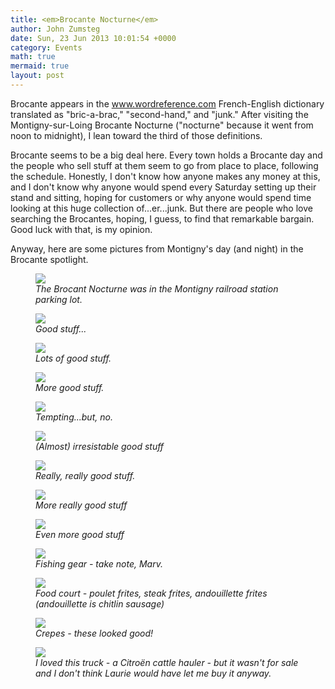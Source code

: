 ```yaml
---
title: <em>Brocante Nocturne</em>
author: John Zumsteg
date: Sun, 23 Jun 2013 10:01:54 +0000
category: Events
math: true
mermaid: true
layout: post
---
```

Brocante appears in the www.wordreference.com French-English dictionary translated as "bric-a-brac," "second-hand," and "junk." After visiting the Montigny-sur-Loing Brocante Nocturne ("nocturne" because it went from noon to midnight), I lean toward the third of those definitions.

Brocante seems to be a big deal here. Every town holds a Brocante day and the people who sell stuff at them seem to go from place to place, following the schedule. Honestly, I don't know how anyone makes any money at this, and I don't know why anyone would spend every Saturday setting up their stand and sitting, hoping for customers or why anyone would spend time looking at this huge collection of...er...junk.  But there are people who love searching the Brocantes, hoping, I guess, to find that remarkable bargain. Good luck with that, is my opinion.

Anyway, here are some pictures from Montigny's day (and night) in the Brocante spotlight.
<figure class = "landscape">
	<img src="{{site.url}}/assets/images/2013/06/DSC02944.jpg"/>
	<figcaption><em>The Brocant  Nocturne was in the Montigny railroad station parking lot.</em></figcaption>
</figure>


<figure class = "landscape">
	<img src="{{site.url}}/assets/images/2013/06/DSC02942.jpg"/>
	<figcaption><em>Good stuff...</em></figcaption>
</figure>

<figure class = "landscape">
	<img src="{{site.url}}/assets/images/2013/06/DSC02948.jpg"/>
	<figcaption><em>Lots of good stuff.</em></figcaption>
</figure>

<figure class = "landscape">
	<img src="{{site.url}}/assets/images/2013/06/DSC02950.jpg"/>
	<figcaption><em>More good stuff.</em></figcaption>
</figure>

<figure class = "portrait">
	<img src="{{site.url}}/assets/images/2013/06/DSC02946.jpg"/>
	<figcaption><em>Tempting...but, no.</em></figcaption>
</figure>

<figure class = "portrait">
	<img src="{{site.url}}/assets/images/2013/06/DSC02953.jpg"/>
	<figcaption><em>(Almost) irresistable good stuff</em></figcaption>
</figure>

<figure class = "landscape">
	<img src="{{site.url}}/assets/images/2013/06/DSC02954.jpg"/>
	<figcaption><em>Really, really good stuff.</em></figcaption>
</figure>

<figure class = "landscape">
	<img src="{{site.url}}/assets/images/2013/06/DSC02960.jpg"/>
	<figcaption><em>More really good stuff</em></figcaption>
</figure>

<figure class = "landscape">
	<img src="{{site.url}}/assets/images/2013/06/DSC02962.jpg"/>
	<figcaption><em>Even more good stuff</em></figcaption>
</figure>

<figure class = "landscape">
	<img src="{{site.url}}/assets/images/2013/06/DSC02955.jpg"/>
	<figcaption><em>Fishing gear - take note, Marv.</em></figcaption>
</figure>


<figure class = "landscape">
	<img src="{{site.url}}/assets/images/2013/06/DSC02956.jpg"/>
	<figcaption><em>Food court -  poulet frites, steak frites, andouillette frites (andouillette is chitlin sausage)</em></figcaption>
</figure>

<figure class = "landscape">
	<img src="{{site.url}}/assets/images/2013/06/DSC02959.jpg"/>
	<figcaption><em>Crepes - these looked good!</em></figcaption>
</figure>

<figure class = "landscape">
	<img src="{{site.url}}/assets/images/2013/06/DSC02947.jpg"/>
	<figcaption><em>I loved this truck - a Citroën cattle hauler - but it wasn't for sale and I don't think Laurie would have let me buy it anyway.</em></figcaption>
</figure>


